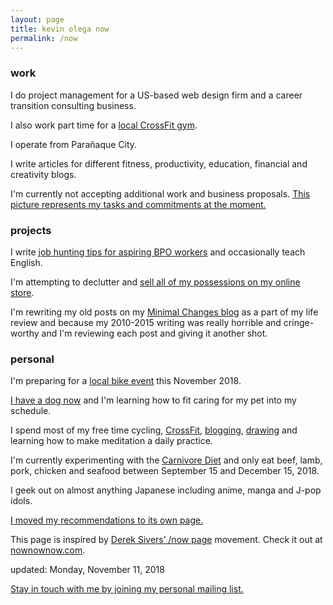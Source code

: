 ```yaml
---
layout: page
title: kevin olega now
permalink: /now
---
```

### work

I do project management for a US-based web design firm and a career transition consulting business.

I also work part time for a [local CrossFit gym][1].

I operate from Parañaque City.

I write articles for different fitness, productivity, education, financial and creativity blogs.

I'm currently not accepting additional work and business proposals. [This picture represents my tasks and commitments at the moment.][2]

### projects

I write [job hunting tips for aspiring BPO workers][3] and occasionally teach English.

I'm attempting to declutter and [sell all of my possessions on my online store][4].

I'm rewriting my old posts on my [Minimal Changes blog][5] as a part of my life review and because my 2010-2015 writing was really horrible and cringe-worthy and I'm reviewing each post and giving it another shot.

### personal

I'm preparing for a [local bike event][6] this November 2018.

[I have a dog now][7] and I'm learning how to fit caring for my pet into my schedule.

I spend most of my free time cycling, [CrossFit][8], [blogging][9], [drawing][10] and learning how to make meditation a daily practice.

I'm currently experimenting with the [Carnivore Diet][11] and only eat beef, lamb, pork, chicken and seafood between September 15 and December 15, 2018.

I geek out on almost anything Japanese including anime, manga and J-pop idols.

[I moved my recommendations to its own page.][12]

This page is inspired by [Derek Sivers’ /now page][13] movement. Check it out at [nownownow.com][14].

updated: Monday, November 11, 2018

[Stay in touch with me by joining my personal mailing list.][15]

[1]:	http://prcitycf.com/
[2]:	https://photos.app.goo.gl/yjNUrU0n9nNWXYU03
[3]:	http://callcentertrainingtips.com/start
[4]:	https://ph.carousell.com/kevinolega/
[5]:	http://minimalchanges.com/
[6]:	http://www.sunlife.cycleph.com/
[7]:	https://www.instagram.com/p/BmHdeaRAnMt/
[8]:	http://prcitycf.com/
[9]:	http://minimalchanges.com
[10]:	https://photos.app.goo.gl/ikZWBgSuOOxXMjaD3
[11]:	http://philippineislandliving.com/carnivore-diet-philippines-first-attempt/
[12]:	http://kevinolega.com/recommends
[13]:	http://sivers.org/nowff
[14]:	http://nownownow.com
[15]:	http://eepurl.com/oCUar